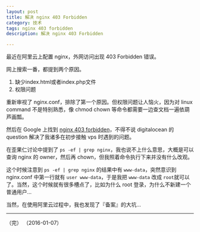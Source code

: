 ```yaml
---
layout: post
title: 解决 nginx 403 Forbidden
category: 技术
tags: nginx 403 forbidden
description: 解决 nginx 403 Forbidden

---
```


最近在阿里云上配置 nginx，外网访问出现 403 Forbidden 错误。

网上搜索一番，都提到两个原因。

1. 缺少index.html或者index.php文件
2. 权限问题

重新审视了 nginx.conf，排除了第一个原因。但权限问题让人恼火，因为对 linux command 不是特别熟悉，像 chmod chown 等命令都需要一边查文档一遍依葫芦画瓢。

然后在 Google 上找到 [nginx 403 forbidden](https://www.digitalocean.com/community/questions/nginx-403-forbidden--2)，不得不说 digitalocean 的 question 解决了我诸多在初步接触 vps 时遇到的问题。

在歪果仁讨论中提到了 `ps -ef | grep nginx`，我也说不上什么意思，大概是可以查询 nginx 的 owner，然后再 chown，但我照着命令执行下来并没有什么改观。

这个时候注意到 `ps -ef | grep nginx` 的结果中有 `www-data`，突然意识到 nginx.conf 中第一行就有 `user www-data`，于是我把 `www-data` 改成 `root`就可以了。当然，这个时候就有很多槽点了，比如为什么 root 登录，为什么不新建一个普通用户...

当然，在使用阿里云过程中，我也发现了『备案』的大坑...

---

（完）
（2016-01-07）
